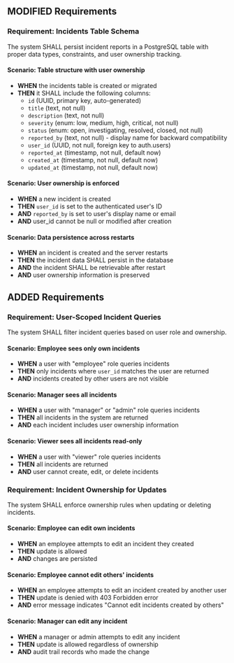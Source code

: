 ## MODIFIED Requirements

### Requirement: Incidents Table Schema
The system SHALL persist incident reports in a PostgreSQL table with proper data types, constraints, and user ownership tracking.

#### Scenario: Table structure with user ownership
- **WHEN** the incidents table is created or migrated
- **THEN** it SHALL include the following columns:
  - `id` (UUID, primary key, auto-generated)
  - `title` (text, not null)
  - `description` (text, not null)
  - `severity` (enum: low, medium, high, critical, not null)
  - `status` (enum: open, investigating, resolved, closed, not null)
  - `reported_by` (text, not null) - display name for backward compatibility
  - `user_id` (UUID, not null, foreign key to auth.users)
  - `reported_at` (timestamp, not null, default now)
  - `created_at` (timestamp, not null, default now)
  - `updated_at` (timestamp, not null, default now)

#### Scenario: User ownership is enforced
- **WHEN** a new incident is created
- **THEN** `user_id` is set to the authenticated user's ID
- **AND** `reported_by` is set to user's display name or email
- **AND** user_id cannot be null or modified after creation

#### Scenario: Data persistence across restarts
- **WHEN** an incident is created and the server restarts
- **THEN** the incident data SHALL persist in the database
- **AND** the incident SHALL be retrievable after restart
- **AND** user ownership information is preserved

## ADDED Requirements

### Requirement: User-Scoped Incident Queries
The system SHALL filter incident queries based on user role and ownership.

#### Scenario: Employee sees only own incidents
- **WHEN** a user with "employee" role queries incidents
- **THEN** only incidents where `user_id` matches the user are returned
- **AND** incidents created by other users are not visible

#### Scenario: Manager sees all incidents
- **WHEN** a user with "manager" or "admin" role queries incidents
- **THEN** all incidents in the system are returned
- **AND** each incident includes user ownership information

#### Scenario: Viewer sees all incidents read-only
- **WHEN** a user with "viewer" role queries incidents
- **THEN** all incidents are returned
- **AND** user cannot create, edit, or delete incidents

### Requirement: Incident Ownership for Updates
The system SHALL enforce ownership rules when updating or deleting incidents.

#### Scenario: Employee can edit own incidents
- **WHEN** an employee attempts to edit an incident they created
- **THEN** update is allowed
- **AND** changes are persisted

#### Scenario: Employee cannot edit others' incidents
- **WHEN** an employee attempts to edit an incident created by another user
- **THEN** update is denied with 403 Forbidden error
- **AND** error message indicates "Cannot edit incidents created by others"

#### Scenario: Manager can edit any incident
- **WHEN** a manager or admin attempts to edit any incident
- **THEN** update is allowed regardless of ownership
- **AND** audit trail records who made the change

